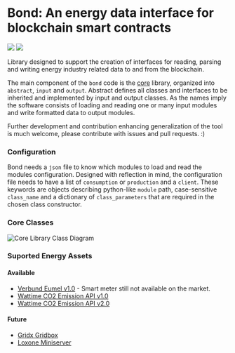 # Bond: An energy data interface for blockchain smart contracts

[![](https://img.shields.io/pypi/v/ew-link-bond.svg)](https://warehouse.python.org/project/ew-link-bond/) 
[![](https://img.shields.io/pypi/l/ew-link-bond.svg)](https://warehouse.python.org/project/ew-link-bond/) 

Library designed to support the creation of interfaces for reading, parsing and writing energy industry related data to and from the blockchain.

The main component of the `bond` code is the [core](https://github.com/energywebfoundation/ewf-link-bond/tree/master/core) library, organized into `abstract`, `input` and `output`. Abstract defines all classes and interfaces to be inherited and implemented by input and output classes. As the names imply the software consists of loading and reading one or many input modules and write formatted data to output modules.

Further development and contribution enhancing generalization of the tool is much welcome, please contribute with issues and pull requests. :)

### Configuration

Bond needs a `json` file to know which modules to load and read the modules configuration. Designed with reflection in mind, the configuration file needs to have a list of `consumption` or `production` and a `client`. These keywords are objects describing python-like `module` path, case-sensitive `class_name` and a dictionary of `class_parameters` that are required in the chosen class constructor.

### Core Classes
![Core Library Class Diagram](https://github.com/energywebfoundation/ewf-link-bond/blob/master/docs/media/core-class-diagram.png)

### Suported Energy Assets

#### Available
- [Verbund Eumel v1.0](https://www.verbund.com/de-at/privatkunden/themenwelten/wiki/smart-meter) - Smart meter still not available on the market.
- [Wattime CO2 Emission API v1.0](https://api.watttime.org/docs/)
- [Wattime CO2 Emission API v2.0](https://api.watttime.org/docs/)

#### Future
- [Gridx Gridbox](https://gridx.de/produkt/gridbox/)
- [Loxone Miniserver](https://www.loxone.com/enen/products/miniserver-extensions/)
